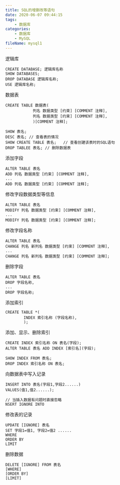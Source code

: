 ```yaml
---
title: SQL的增删改等语句
date: 2020-06-07 09:44:15
tags:
	- 数据库
categories:
	- 数据库
	- MySQL
fileName: mysql1
---
```




逻辑库

```
CREATE DATABASE; 逻辑库名称
SHOW DATABASES;
DROP DATABASE 逻辑库名称;
USE 逻辑库名称;
```

数据表

```
CREATE TABLE 数据表(
			列名 数据类型 [约束] [COMMENT 注释],
			列名 数据类型 [约束] [COMMENT 注释],
			)[COMMENT 注释];
```

```
SHOW 表名;
DESC 表名; // 查看表的情况
SHOW CREATE TABLE 表名;	// 查看创建该表时的SQL语句
DROP TABLEE 表名;	// 删除数据表
```



添加字段

```
ALTER TABLE 表名
ADD 列名 数据类型 [约束] [COMMENT 注释],
...
ADD 列名 数据类型 [约束] [COMMENT 注释];
```

修改字段数据类型等信息

```
ALTER TABLE 表名
MODIFY 列名 数据类型 [约束] [COMMENT 注释],
...
MODIFY 列名 数据类型 [约束] [COMMENT 注释];
```

修改字段名称

```
ALTER TABLE 表名
CHANGE 列名 新列名 数据类型 [约束] [COMMENT 注释],
...
CHANGE 列名 新列名 数据类型 [约束] [COMMENT 注释];
```

删除字段

```
ALTER TABLE 表名
DROP 字段名称,
...
DROP 字段名称;
```



添加索引

```
CREATE TABLE *(
		INDEX 索引名称 (字段名称),
		);
```

添加、显示、删除索引

```
CREATE INDEX 索引名称 ON 表名(字段);
ALTER TABLE 表名 ADD INDEX [索引名](字段);

SHOW INDEX FROM 表名;
DROP INDEX 索引名称 ON 表名;
```





向数据表中写入记录

```
INSERT INTO 表名(字段1,字段2......)
VALUES(值1,值2......);
```



```
// 当插入数据有问题时直接忽略
NSERT IGNORE INTO
```



修改表的记录

```
UPDATE [IGNORE] 表名
SET 字段1=值1, 字段2=值2 ......
WHERE
ORDER BY
LIMIT
```



删除数据

```
DELETE [IGNORE] FROM 表名
[WHERE]
[ORDER BY]
[LIMIT]
```



